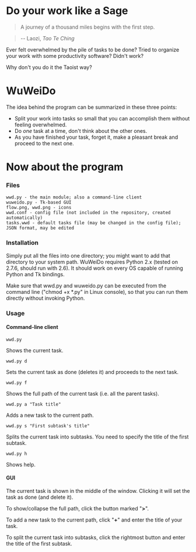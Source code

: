 # Do your work like a Sage

> A journey of a thousand miles begins with the first step.

> -- Laozi, *Tao Te Ching*

Ever felt overwhelmed by the pile of tasks to be done? Tried to organize your work with some productivity software? Didn't work?

Why don't you do it the Taoist way?

# WuWeiDo

The idea behind the program can be summarized in these three points:

* Split your work into tasks so small that you can accomplish them without feeling overwhelmed.
* Do *one* task at a time, don't think about the other ones.
* As you have finished your task, forget it, make a pleasant break and proceed to the next one.

# Now about the program

### Files

    wwd.py - the main module; also a command-line client
    wuweido.py - Tk-based GUI
    flow.png, wwd.png - icons
    wwd.conf - config file (not included in the repository, created automatically)
    tasks.wwd - default tasks file (may be changed in the config file); JSON format, may be edited

### Installation

Simply put all the files into one directory; you might want to add that directory to your system path. WuWeiDo requires Python 2.x (tested on 2.7.6, should run with 2.6). It should work on every OS capable of running Python and Tk bindings.

Make sure that wwd.py and wuweido.py can be executed from the command line ("chmod +x *.py" in Linux 
console), so that you can run them directly without invoking Python.

### Usage

#### Command-line client

    wwd.py

Shows the current task.

    wwd.py d

Sets the current task as done (deletes it) and proceeds to the next task.

    wwd.py f

Shows the full path of the current task (i.e. all the parent tasks).

    wwd.py a "Task title"

Adds a new task to the current path.

    wwd.py s "First subtask's title"

Splits the current task into subtasks. You need to specify the title of the first subtask.

    wwd.py h

Shows help.

#### GUI

The current task is shown in the middle of the window. Clicking it will set the task as done (and delete it).

To show/collapse the full path, click the button marked "**>**".

To add a new task to the current path, click "**+**" and enter the title of your task.

To split the current task into subtasks, click the rightmost button and enter the title of the first subtask.


